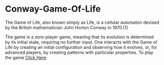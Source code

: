 # Conway-Game-Of-Life

The Game of Life, also known simply as Life, is a cellular automaton devised by the British mathematician John Horton Conway in 1970.[1]

The game is a zero-player game, meaning that its evolution is determined by its initial state, requiring no further input. One interacts with the Game of Life by creating an initial configuration and observing how it evolves, or, for advanced players, by creating patterns with particular properties.
To play the game [Click Here](https://kendevops.github.io/Conway-Game-Of-Life/)
